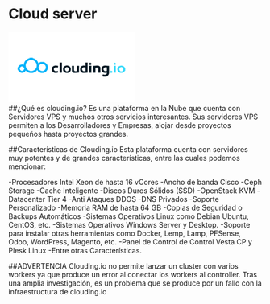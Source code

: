 # Cloud server 
![logoCloud](https://github.com/victorsanmar/k0s/blob/main/imagenes/clouding-io-logo-alt.png)  
##¿Qué es clouding.io?
Es una plataforma en la Nube que cuenta con Servidores VPS y muchos otros servicios interesantes. Sus servidores VPS permiten a los Desarrolladores y Empresas, alojar desde proyectos pequeños hasta proyectos grandes.

##Características de Clouding.io
Esta plataforma cuenta con servidores muy potentes y de grandes características, entre las cuales podemos mencionar:

-Procesadores Intel Xeon de hasta 16 vCores
-Ancho de banda Cisco
-Ceph Storage
-Cache Inteligente
-Discos Duros Sólidos (SSD)
-OpenStack KVM
-Datacenter Tier 4
-Anti Ataques DDOS
-DNS Privados
-Soporte Personalizado
-Memoria RAM de hasta 64 GB
-Copias de Seguridad o Backups Automáticos
-Sistemas Operativos Linux como Debian Ubuntu, CentOS, etc.
-Sistemas Operativos Windows Server y Desktop.
-Soporte para instalar otras herramientas como Docker, Lemp, Lamp, PFSense, Odoo, WordPress, Magento, etc.
-Panel de Control de Control Vesta CP y Plesk Linux
-Entre otras Características.

##ADVERTENCIA
Clouding.io no permite lanzar un cluster con varios workers ya que produce un error al conectar los workers al controller. Tras una amplia investigación, es un problema que se produce por un fallo con la infraestructura de clouding.io 
